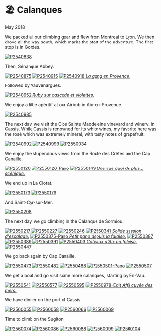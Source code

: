 # 🏖 Calanques
May 2018

We packed all our climbing gear and flew from Montreal to Lyon. We then
drove all the way south, which marks the start of the adventure. The
first stop is in Gordes.

[![P2540838](/photos/hd/P2540838.jpg)](/photos/P2540838.md)

Then, Sénanque Abbey.

[![P2540875](/photos/hd/P2540875.jpg)](/photos/P2540875.md)
[![P2540915](/photos/hd/P2540915.jpg)](/photos/P2540915.md)
[![P2540918](/photos/hd/P2540918.jpg) *La gang en Provence.*](/photos/P2540918.md)

Followed by Vauvenargues.

[![P2540952](/photos/hd/P2540952.jpg) *Ruby sur cascade et violettes.*](/photos/P2540952.md)

We enjoy a little apéritif at our Airbnb in Aix-en-Provence.

[![P2540985](/photos/hd/P2540985.jpg)](/photos/P2540985.md)

The next day, we visit the Clos Sainte Magdeleine vineyard and winery,
in Cassis. While Cassis is renowned for its white wines, my favorite
here was the rosé which was extremely mineral, with tasty notes of
grapefruit.

[![P2540992](/photos/hd/P2540992.jpg)](/photos/P2540992.md)
[![P2540999](/photos/hd/P2540999.jpg)](/photos/P2540999.md)
[![P2550034](/photos/hd/P2550034.jpg)](/photos/P2550034.md)

We enjoy the stupendous views from the Route des Crêtes and the Cap
Canaille.

[![P2550120](/photos/hd/P2550120.jpg)](/photos/P2550120.md)
[![P2550126-Pano](/photos/hd/P2550126-Pano.jpg)](/photos/P2550126-Pano.md)
[![P2550149](/photos/hd/P2550149.jpg) *Une vue quoi de plus... scénique.*](/photos/P2550149.md)

We end up in La Ciotat.

[![P2550173](/photos/hd/P2550173.jpg)](/photos/P2550173.md)
[![P2550179](/photos/hd/P2550179.jpg)](/photos/P2550179.md)

And Saint-Cyr-sur-Mer.

[![P2550208](/photos/hd/P2550208.jpg)](/photos/P2550208.md)

The next day, we go climbing in the Calanque de Sormiou.

[![P2550217](/photos/hd/P2550217.jpg)](/photos/P2550217.md)
[![P2550227](/photos/hd/P2550227.jpg)](/photos/P2550227.md)
[![P2550246](/photos/hd/P2550246.jpg)](/photos/P2550246.md)
[![P2550341](/photos/hd/P2550341.jpg) *Solide session d'escalade.*](/photos/P2550341.md)
[![P2550375-Pano](/photos/hd/P2550375-Pano.jpg) *Petit pano depuis la falaise.*](/photos/P2550375-Pano.md)
[![P2550387](/photos/hd/P2550387.jpg)](/photos/P2550387.md)
[![P2550389](/photos/hd/P2550389.jpg)](/photos/P2550389.md)
[![P2550391](/photos/hd/P2550391.jpg)](/photos/P2550391.md)
[![P2550403](/photos/hd/P2550403.jpg) *Coteaux d'Aix en falaise.*](/photos/P2550403.md)
[![P2550447](/photos/hd/P2550447.jpg)](/photos/P2550447.md)

We go back again by Cap Canaille.

[![P2550473](/photos/hd/P2550473.jpg)](/photos/P2550473.md)
[![P2550482](/photos/hd/P2550482.jpg)](/photos/P2550482.md)
[![P2550488](/photos/hd/P2550488.jpg)](/photos/P2550488.md)
[![P2550501-Pano](/photos/hd/P2550501-Pano.jpg)](/photos/P2550501-Pano.md)
[![P2550507](/photos/hd/P2550507.jpg)](/photos/P2550507.md)

We get a boat and go visit some more calanques, starting by En-Vau.

[![P2550541](/photos/hd/P2550541.jpg)](/photos/P2550541.md)
[![P2550577](/photos/hd/P2550577.jpg)](/photos/P2550577.md)
[![P2550595](/photos/hd/P2550595.jpg)](/photos/P2550595.md)
[![P2550978-Edit](/photos/hd/P2550978-Edit.jpg) *Affli cuvée des mers.*](/photos/P2550978-Edit.md)

We have dinner on the port of Cassis.

[![P2560055](/photos/hd/P2560055.jpg)](/photos/P2560055.md)
[![P2560058](/photos/hd/P2560058.jpg)](/photos/P2560058.md)
[![P2560066](/photos/hd/P2560066.jpg)](/photos/P2560066.md)
[![P2560069](/photos/hd/P2560069.jpg)](/photos/P2560069.md)

Time to climb on the Sugiton.

[![P2560074](/photos/hd/P2560074.jpg)](/photos/P2560074.md)
[![P2560086](/photos/hd/P2560086.jpg)](/photos/P2560086.md)
[![P2560088](/photos/hd/P2560088.jpg)](/photos/P2560088.md)
[![P2560099](/photos/hd/P2560099.jpg)](/photos/P2560099.md)
[![P2560104](/photos/hd/P2560104.jpg)](/photos/P2560104.md)
